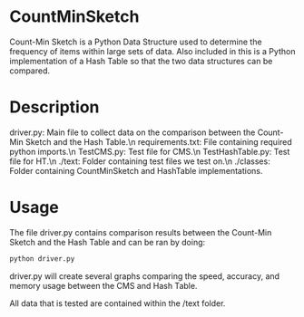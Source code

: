 # CountMinSketch

Count-Min Sketch is a Python Data Structure used to determine the frequency of items within large sets of data.  Also included in this is a Python implementation of a Hash Table so that the two data structures can be compared.
# Description

driver.py: Main file to collect data on the comparison between the Count-Min Sketch and the Hash Table.\n
requirements.txt: File containing required python imports.\n
TestCMS.py: Test file for CMS.\n
TestHashTable.py: Test file for HT.\n
./text: Folder containing test files we test on.\n
./classes: Folder containing CountMinSketch and HashTable implementations.

# Usage

The file driver.py contains comparison results between the Count-Min Sketch and the Hash Table and can be ran by doing:

```bash
python driver.py
```
driver.py will create several graphs comparing the speed, accuracy, and memory usage between the CMS and Hash Table.

All data that is tested are contained within the /text folder.
